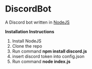 # DiscordBot
A Discord bot written in <a href="https://nodejs.org/">NodeJS</a>

<b>Installation Instructions</b>
1. Install NodeJS
2. Clone the repo
3. Run command <b>npm install discord.js</b>
4. insert discord token into config.json
5. Run command <b>node index.js</b>
